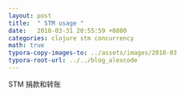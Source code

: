 ```yaml
---
layout: post
title:  " STM usage "
date:   2018-03-31 20:55:59 +0800
categories: clojure stm concurrency
math: true
typora-copy-images-to: ../assets/images/2018-03
typora-root-url: ../../blog_alexcode
---
```



STM 捐款和转账

 <script src="https://gist.github.com/alexwanng/7fbac99fcabb8a64fc71fb0020e24e4a.js"></script>






